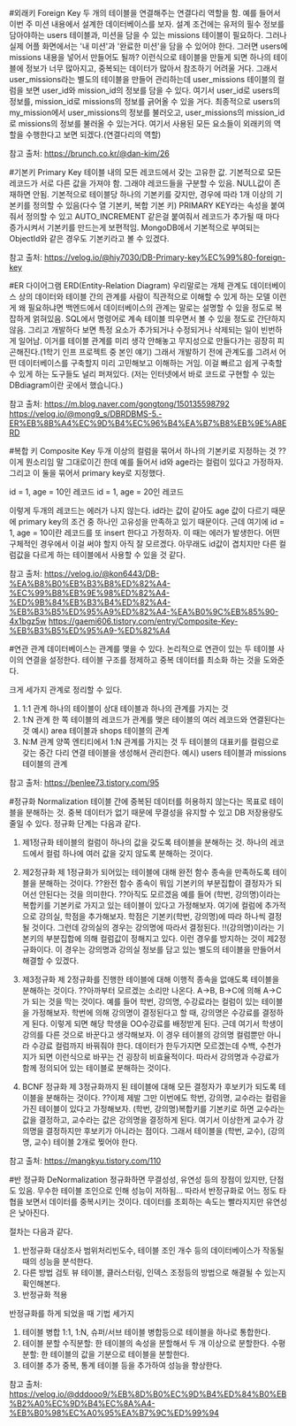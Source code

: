 #외래키
Foreign Key
두 개의 테이블을 연결해주는 연결다리 역할을 함.
예를 들어서 이번 주 미션 내용에서 설계한 데이터베이스를 보자.
설계 조건에는 유저의 필수 정보를 담아야하는 users 테이블과, 미션을 담을 수 있는 missions 테이블이 필요하다.
그러나 실제 어플 화면에서는 '내 미션'과 '완료한 미션'을 담을 수 있어야 한다. 그러면 users에 missions 내용을 넣어서 만들어도 될까?
이런식으로 테이블을 만들게 되면 하나의 테이블에 정보가 너무 많아지고, 중복되는 데이터가 많아서 참조하기 어려울 거다. 그래서 user_missions라는 별도의 테이블을 만들어 관리하는데
user_missions 테이블의 컬럼을 보면 user_id와 mission_id의 정보를 담을 수 있다. 여기서 user_id로 users의 정보를, mission_id로 missions의 정보를 긁어올 수 있을 거다.
최종적으로 users의 my_mission에서 user_missions의 정보를 불러오고, user_missions의 mission_id로 missions의 정보를 불러올 수 있는거다.
여기서 사용된 모든 요소들이 외래키의 역할을 수행한다고 보면 되겠다.(연결다리의 역할)

참고 출처: https://brunch.co.kr/@dan-kim/26

#기본키
Primary Key
테이블 내의 모든 레코드에서 갖는 고유한 값.
기본적으로 모든 레코드가 서로 다른 값을 가져야 함. 그래야 레코드들을 구분할 수 있음.
NULL값이 존재하면 안됨.
기본적으로 테이블당 하나의 기본키를 갖지만, 경우에 따라 1개 이상의 기본키를 정의할 수 있음(다수 열 기본키, 복합 기본 키)
PRIMARY KEY라는 속성을 붙여줘서 정의할 수 있고 AUTO_INCREMENT 같은걸 붙여줘서 레코드가 추가될 때 마다 증가시켜서 기본키를 만드는게 보편적임.
MongoDB에서 기본적으로 부여되는 ObjectId와 같은 경우도 기본키라고 볼 수 있겠다.

참고 출처: https://velog.io/@hiy7030/DB-Primary-key%EC%99%80-foreign-key

#ER 다이어그램
ERD(Entity-Relation Diagram)
우리말로는 개체 관계도
데이터베이스 상의 데이터와 테이블 간의 관계를 사람이 직관적으로 이해할 수 있게 하는 모델
이런게 왜 필요하냐면 백엔드에서 데이터베이스의 관계는 말로는 설명할 수 있을 정도로 복잡하게 얽혀있음. SQL에서 명령어로 계속 테이블 띄우면서 볼 수 있을 정도로 간단하지 않음.
그리고 개발하다 보면 특정 요소가 추가되거나 수정되거나 삭제되는 일이 빈번하게 일어남. 이거를 테이블 관계를 미리 생각 안해놓고 무지성으로 만들다가는 굉장히 피곤해진다.(1학기 인프 프로젝트 중 본인 얘기)
그래서 개발하기 전에 관계도를 그려서 어떤 데이터베이스를 구축할지 미리 고민해보고 이해하는 거임.
이걸 빠르고 쉽게 구축할 수 있게 하는 도구들도 널리 퍼져있다.  (저는 인터넷에서 바로 코드로 구현할 수 있는 DBdiagram이란 곳에서 했습니다.)

참고 출처: https://m.blog.naver.com/gongtong/150135598792
https://velog.io/@mong9_s/DBRDBMS-5.-ER%EB%8B%A4%EC%9D%B4%EC%96%B4%EA%B7%B8%EB%9E%A8ERD

#복합 키
Composite Key
두개 이상의 컬럼을 묶어서 하나의 기본키로 지정하는 것
??이게 뭔소리임
말 그대로이긴 한데 예를 들어서 id와 age라는 컬럼이 있다고 가정하자. 그리고 이 둘을 묶어서 primary key로 지정했다.

id = 1, age = 10인 레코드       id = 1, age = 20인 레코드

이렇게 두개의 레코드는 에러가 나지 않는다. id라는 값이 같아도 age 값이 다르기 때문에 primary key의 조건 중 하나인 고유성을 만족하고 있기 때문이다.
근데 여기에 id = 1, age = 10이란 레코드를 또 insert 한다고 가정하자. 이 때는 에러가 발생한다.
어떤 구체적인 경우에서 이걸 써야 할지 아직 잘 모르겠다. 아무래도 id값이 겹치지만 다른 컬럼값을 다르게 하는 테이블에서 사용할 수 있을 것 같다.

참고 출처: https://velog.io/@kon6443/DB-%EA%B8%B0%EB%B3%B8%ED%82%A4-%EC%99%B8%EB%9E%98%ED%82%A4-%ED%9B%84%EB%B3%B4%ED%82%A4-%EB%B3%B5%ED%95%A9%ED%82%A4-%EA%B0%9C%EB%85%90-4x1bgz5w
https://gaemi606.tistory.com/entry/Composite-Key-%EB%B3%B5%ED%95%A9-%ED%82%A4

#연관 관계
데이터베이스는 관계를 맺을 수 있다.
논리적으로 연관이 있는 두 테이블 사이의 연결을 설정한다.
테이블 구조를 정제하고 중복 데이터를 최소화 하는 것을 도와준다.

크게 세가지 관계로 정리할 수 있다.
1. 1:1 관계
하나의 테이블이 상대 테이블과 하나의 관계를 가지는 것
2. 1:N 관계
한 쪽 테이블의 레코드가 관계를 맺은 테이블의 여러 레코드와 연결된다는 것
예시) area 테이블과 shops 테이블의 관계
3. N:M 관계
양쪽 엔티티에서 1:N 관계를 가지는 것
두 테이블의 대표키를 컬럼으로 갖는 중간 다리 연결 테이블을 생성해서 관리한다.
예시) users 테이블과 missions 테이블의 관계

참고 출처: https://benlee73.tistory.com/95

#정규화
Normalization
테이블 간에 중복된 데이터를 허용하지 않는다는 목표로 테이블을 분해하는 것.
중복 데이터가 없기 때문에 무결성을 유지할 수 있고 DB 저장용량도 줄일 수 있다.
정규화 단계는 다음과 같다.

1. 제1정규화
테이블의 컬럼이 하나의 값을 갖도록 테이블을 분해하는 것. 하나의 레코드에서 컬럼 하나에 여러 값을 갖지 않도록 분해하는 것이다.

2. 제2정규화
제 1정규화가 되어있는 테이블에 대해 완전 함수 종속을 만족하도록 테이블을 분해하는 것이다.
??완전 함수 종속이 뭐임
기본키의 부분집합이 결정자가 되어선 안된다는 것을 의미한다.
??아직도 모르겠음
예를 들어 (학번, 강의명)이라는 복합키를 기본키로 가지고 있는 테이블이 있다고 가정해보자.
여기에 컬럼에 추가적으로 강의실, 학점을 추가해보자.
학점은 기본키(학번, 강의명)에 따라 하나씩 결정될 것이다.
그런데 강의실의 경우는 강의명에 따라서 결정된다. 
!!(강의명)이라는 기본키의 부분집합에 의해 컬럼값이 정해지고 있다.
이런 경우를 방지하는 것이 제2정규화이다. 이 경우는 강의명과 강의실 정보를 담고 있는 별도의 테이블을 만들어서 해결할 수 있겠다.

3. 제3정규화
제 2정규화를 진행한 테이블에 대해 이행적 종속을 없애도록 테이블을 분해하는 것이다.
??아까부터 모르겠는 소리만 나온다.
A->B, B->C에 의해 A->C가 되는 것을 막는 것이다.
예를 들어 학번, 강의명, 수강료라는 컬럼이 있는 테이블을 가정해보자.
학번에 의해 강의명이 결정된다고 할 때, 강의명은 수강료를 결정하게 된다. 이렇게 되면 해당 학생을 OO수강료를 배정받게 된다.
근데 여기서 학생이 강의를 다른 것으로 바꾼다고 생각해보자. 이 경우 테이블의 강의명 컬럼뿐만 아니라 수강료 컬럼까지 바꿔줘야 한다.
데이터가 한두가지면 모르겠는데 수백, 수천가지가 되면 이런식으로 바꾸는 건 굉장히 비효율적이다. 따라서 강의명과 수강료가 함께 정의되어 있는 테이블로 분해하는 것이다.

4. BCNF 정규화
제 3정규화까지 된 테이블에 대해 모든 결정자가 후보키가 되도록 테이블을 분해하는 것이다.
??이제 제발 그만
이번에도 학번, 강의명, 교수라는 컬럼을 가진 테이블이 있다고 가정해보자.
(학번, 강의명)복합키를 기본키로 하면 교수라는 값을 결정하고, 교수라는 값은 강의명을 결정하게 된다.
여기서 이상한게 교수가 강의명을 결정하지만 후보키가 아니라는 점이다. 그래서 테이블을 (학번, 교수), (강의명, 교수) 테이블 2개로 찢어야 한다.

참고 출처: https://mangkyu.tistory.com/110

#반 정규화
DeNormalization
정규화하면 무결성성, 유연성 등의 장점이 있지만, 단점도 있음.
무수한 테이블 조인으로 인해 성능이 저하됨...
따라서 반정규화로 어느 정도 타협을 보면서 데이터를 중복시키는 것이다. 데이터를 조회하는 속도는 빨라지지만 유연성은 낮아진다.

절차는 다음과 같다.
1. 반정규화 대상조사
범위처리빈도수, 테이블 조인 개수 등의 데이터베이스가 작동될 때의 성능을 분석한다.
2. 다른 방법 검토
뷰 테이블, 클러스터링, 인덱스 조정등의 방법으로 해결될 수 있는지 확인해본다.
3. 반정규화 적용

반정규화를 하게 되었을 때 기법 세가지
1. 테이블 병합
1:1, 1:N, 슈퍼/서브 테이블 병합등으로 테이블을 하나로 통합한다.
2. 테이블 분할
수직분할: 한 테이블의 속성을 분할해서 두 개 이상으로 분할한다.
수평분할: 한 테이블의 값을 기분으로 테이블을 분할한다.
3. 테이블 추가
중복, 통계 테이블 등을 추가하여 성능을 향상한다.

참고 출처: https://velog.io/@dddooo9/%EB%8D%B0%EC%9D%B4%ED%84%B0%EB%B2%A0%EC%9D%B4%EC%8A%A4-%EB%B0%98%EC%A0%95%EA%B7%9C%ED%99%94